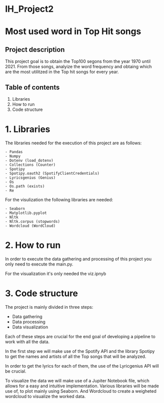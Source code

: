 # IH_Project2

# Most used word in Top Hit songs

## Project description
This project goal is to obtain the Top100 segons from the year 1970 until 2021. From those songs, analyize the word frequency and obtaing which are the most utilitzed in the Top hit songs for every year.

## Table of contents
1. Libraries
2. How to run
3. Code structure

# 1. Libraries
The libraries needed for the execution of this project are as follows:

    - Pandas
    - Numpy
    - Dotenv (load_dotenv)
    - Collections (Counter)
    - Spotipy
    - Spotipy.oauth2 (SpotifyClientCredentials)
    - Lyricsgenius (Genius)
    - Os
    - Os.path (exists)
    - Re

For the visulization the following libraries are needed:

    - Seaborn
    - Matplotlib.pyplot
    - Nltk
    - Nltk.corpus (stopwords)
    - Wordcloud (WordCloud)

# 2. How to run
In order to execute the data gathering and processing of this project you only need to execute the main.py.

For the visualization it's only needed the viz.ipnyb

# 3. Code structure 
The project is mainly divided in three steps:
- Data gathering
- Data processing
- Data visualization

Each of these steps are crucial for the end goal of developing a pipeline to work with all the data. 

In the first step we will make use of the Spotify API and the library Spotipy to get the names and artists of all the Top songs that will be analyzed.

In order to get the lyrics for each of them, the use of the Lyricgenius API will be crucial.

To visualize the data we will make use of a Jupiter Notebook file, which allows for a easy and intuitive implementation. Various libraries will be made use of, to plot mainly using Seaborn. And Wordcloud to create a weigheted wordcloud to visualize the worked data.